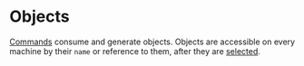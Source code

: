 # Objects

[Commands](commands.md) consume and generate objects. Objects are accessible on every machine by their `name` or reference to them, after they are [selected](commands/select.md).
